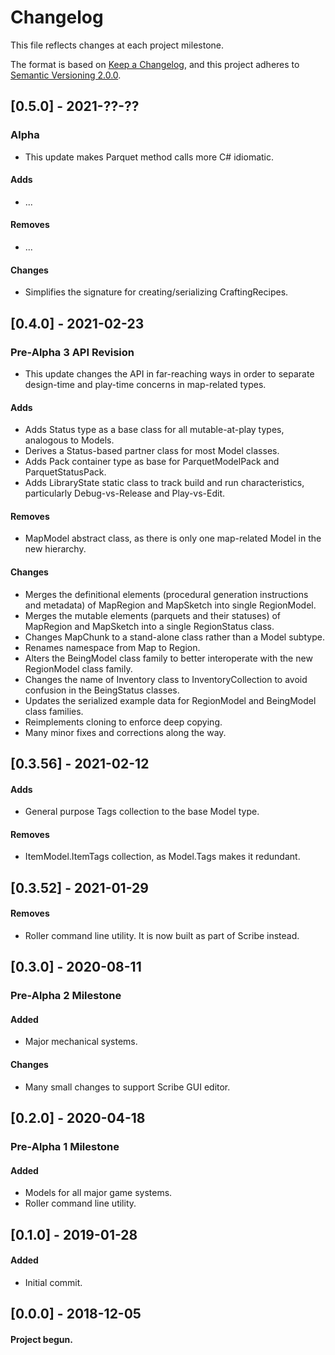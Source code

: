# Changelog
This file reflects changes at each project milestone.

The format is based on [Keep a Changelog](https://keepachangelog.com/en/1.0.0/),
and this project adheres to [Semantic Versioning 2.0.0](https://semver.org/).


## [0.5.0] - 2021-??-??
### Alpha
- This update makes Parquet method calls more C# idiomatic.
#### Adds
- ...
#### Removes
- ...
#### Changes
- Simplifies the signature for creating/serializing CraftingRecipes.

## [0.4.0] - 2021-02-23
### Pre-Alpha 3 API Revision
- This update changes the API in far-reaching ways in order to separate design-time and play-time concerns in map-related types.
#### Adds
- Adds Status type as a base class for all mutable-at-play types, analogous to Models.
- Derives a Status-based partner class for most Model classes.
- Adds Pack container type as base for ParquetModelPack and ParquetStatusPack.
- Adds LibraryState static class to track build and run characteristics, particularly Debug-vs-Release and Play-vs-Edit.
#### Removes
- MapModel abstract class, as there is only one map-related Model in the new hierarchy.
#### Changes
- Merges the definitional elements (procedural generation instructions and metadata) of MapRegion and MapSketch into single RegionModel.
- Merges the mutable elements (parquets and their statuses) of MapRegion and MapSketch into a single RegionStatus class.
- Changes MapChunk to a stand-alone class rather than a Model subtype.
- Renames namespace from Map to Region.
- Alters the BeingModel class family to better interoperate with the new RegionModel class family.
- Changes the name of Inventory class to InventoryCollection to avoid confusion in the BeingStatus classes.
- Updates the serialized example data for RegionModel and BeingModel class families.
- Reimplements cloning to enforce deep copying.
- Many minor fixes and corrections along the way.

## [0.3.56] - 2021-02-12
#### Adds
- General purpose Tags collection to the base Model type.
#### Removes
- ItemModel.ItemTags collection, as Model.Tags makes it redundant.

## [0.3.52] - 2021-01-29
#### Removes
- Roller command line utility.  It is now built as part of Scribe instead.

## [0.3.0] - 2020-08-11
### Pre-Alpha 2 Milestone
#### Added
- Major mechanical systems.
#### Changes
- Many small changes to support Scribe GUI editor.

## [0.2.0] - 2020-04-18
### Pre-Alpha 1 Milestone
#### Added
- Models for all major game systems.
- Roller command line utility.

## [0.1.0] - 2019-01-28
#### Added
- Initial commit.

## [0.0.0] - 2018-12-05
#### Project begun.
